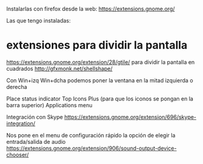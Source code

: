 Instalarlas con firefox desde la web:
https://extensions.gnome.org/


Las que tengo instaladas:

# extensiones para dividir la pantalla
https://extensions.gnome.org/extension/28/gtile/ para dividir la pantalla en cuadrados
http://gfxmonk.net/shellshape/

Con Win+izq Win+dcha podemos poner la ventana en la mitad izquierda o derecha

Place status indicator
Top Icons Plus (para que los iconos se pongan en la barra superior)
Applications menu

Integración con Skype
https://extensions.gnome.org/extension/696/skype-integration/

Nos pone en el menu de configuración rápido la opción de elegir la entrada/salida de audio
https://extensions.gnome.org/extension/906/sound-output-device-chooser/
